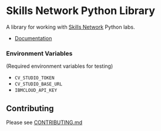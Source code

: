 # Skills Network Python Library

A library for working with [Skills Network](https://skills.network) Python labs.

 - [Documentation](https://ibm-skills-network.github.io/skillsnetwork-python-library/)

### Environment Variables

(Required environment variables for testing)

- `CV_STUDIO_TOKEN`
- `CV_STUDIO_BASE_URL`
- `IBMCLOUD_API_KEY`

## Contributing
Please see [CONTRIBUTING.md](https://github.com/ibm-skills-network/skillsnetwork-python-library/blob/main/CONTRIBUTING.md)
